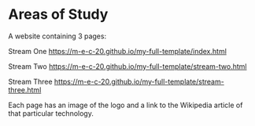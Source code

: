 # Areas of Study

A website containing 3 pages:

Stream One 
https://m-e-c-20.github.io/my-full-template/index.html

Stream Two
https://m-e-c-20.github.io/my-full-template/stream-two.html

Stream Three
https://m-e-c-20.github.io/my-full-template/stream-three.html

Each page has an image of the logo and a link to the Wikipedia article of that particular technology.

